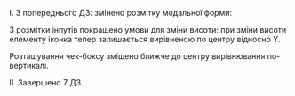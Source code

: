 I. З попереднього ДЗ: змінено розмітку модальної форми:

З розмітки інпутів покращено умови для зміни висоти: при зміни висоти елементу іконка тепер
залишається вирівненою по центру відносно Y.

Розташування чек-боксу зміщено ближче до центру вирівнювання по-вертикалі.

II. Завершено 7 ДЗ.
